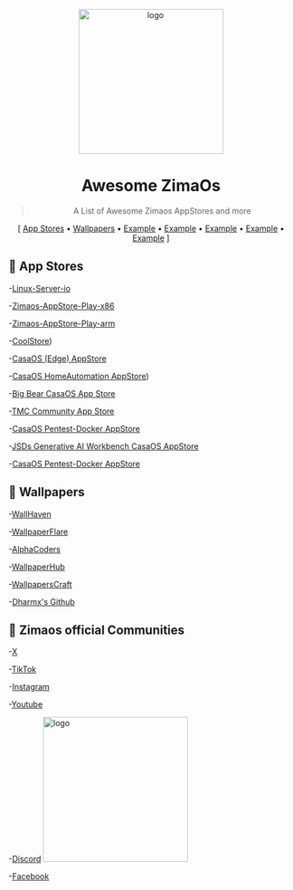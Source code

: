 <p align="center">
  <img width="256" height="256" alt="logo" src="https://github.com/user-attachments/assets/50128a71-1cbc-42ab-882a-24c72cea3205" />
  <h1 align="center">Awesome ZimaOs</h1>
</p>


<blockquote align="center"> A List of Awesome Zimaos AppStores and more</blockquote>

<p align="center">
[
  <a href="#-plugins">App Stores</a> •
  <a href="#%EF%B8%8F-metadata-providers">Wallpapers</a> •
  <a href="THEMES.md">Example</a> •
  <a href="#-other">Example</a> •
  <a href="#-snippets">Example</a> •
  <a href="#-related">Example</a> •
  <a href="#contribute">Example</a>
]
</p>


 ## 🧩 App Stores
-[Linux-Server-io](https://casaos-appstore.paodayag.dev/linuxserver.zip)

-[Zimaos-AppStore-Play-x86](https://play.cuse.eu.org/Cp0204-AppStore-Play.zip)

-[Zimaos-AppStore-Play-arm](https://play.cuse.eu.org/Cp0204-AppStore-Play.zip)

-[CoolStore](https://casaos-appstore.paodayag.dev/coolstore.zip))

-[CasaOS (Edge) AppStore](https://paodayag.dev/casaos-appstore-edge.zip)

-[CasaOS HomeAutomation AppStore](https://github.com/mr-manuel/CasaOS-HomeAutomation-AppStore/archive/refs/tags/latest.zip))

-[Big Bear CasaOS App Store](https://github.com/bigbeartechworld/big-bear-casaos/archive/refs/heads/master.zip)

-[TMC Community App Store](https://github.com/mariosemes/CasaOS-TMCstore/archive/refs/heads/main.zip)

-[CasaOS Pentest-Docker AppStore](https://github.com/arch3rPro/Pentest-Docker/archive/refs/heads/master.zip)

-[JSDs Generative AI Workbench CasaOS AppStore](https://github.com/justserdar/ZimaOS-AppStore/archive/refs/tags/latest-v0.0.8.zip)

-[CasaOS Pentest-Docker AppStore](https://paodayag.dev/casaos-appstore-edge.zip)

 ## 🧩 Wallpapers
 -[WallHaven](https://wallhaven.cc/)
 
 -[WallpaperFlare](https://www.wallpaperflare.com/)
 
 -[AlphaCoders](https://alphacoders.com/)
 
 -[WallpaperHub](https://www.wallpaperhub.app/)
 
 -[WallpapersCraft](https://wallpaperscraft.com/)
 
 -[Dharmx's Github](https://github.com/dharmx/walls/tree/main)

 ## 🧩 Zimaos official Communities
 -[X](https://x.com/ZimaSpace?utm_source=brand_zimaspace&utm_medium=social&utm_campaign=follow_x)
 
 -[TikTok](https://www.tiktok.com/@zimaboard)
 
 -[Instagram](https://www.instagram.com/zima_space)
 
 -[Youtube](https://www.youtube.com/@ZimaSpace)
 
 -[Discord](https://discord.com/invite/f9nzbmpMtU)
 <img width="256" height="256" alt="logo" src="https://github.com/user-attachments/assets/50128a71-1cbc-42ab-882a-24c72cea3205" />

 -[Facebook](https://www.facebook.com/zimaboard?utm_source=brand_zimaspace&utm_medium=social&utm_campaign=follow_fb)
 




